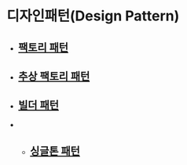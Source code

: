 # 디자인패턴(Design Pattern)

- ## [팩토리 패턴](/dp/factory.md)
* ## [추상 팩토리 패턴](/dp/abfactory.md)
+ ## [빌더 패턴](/dp/builder.md)
+ + ## [싱글톤 패턴](/dp/singleton.md)
